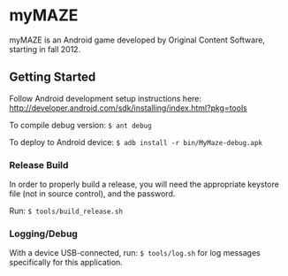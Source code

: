 myMAZE
======

myMAZE is an Android game developed by Original Content Software, starting in fall 2012.

## Getting Started

Follow Android development setup instructions here: http://developer.android.com/sdk/installing/index.html?pkg=tools

To compile debug version: `$ ant debug`

To deploy to Android device: `$ adb install -r bin/MyMaze-debug.apk`

### Release Build

In order to properly build a release, you will need the appropriate keystore file
(not in source control), and the password.

Run: `$ tools/build_release.sh`

### Logging/Debug

With a device USB-connected, run: `$ tools/log.sh` for log messages specifically
for this application.
